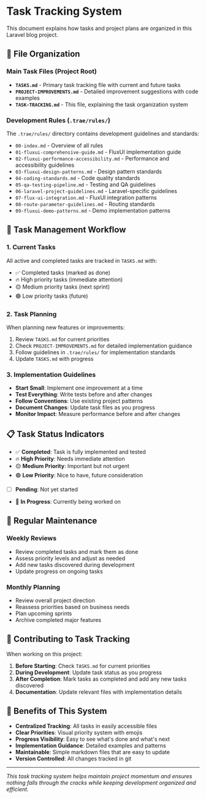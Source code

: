 # Task Tracking System

This document explains how tasks and project plans are organized in this Laravel blog project.

## 📁 File Organization

### Main Task Files (Project Root)

- **`TASKS.md`** - Primary task tracking file with current and future tasks
- **`PROJECT-IMPROVEMENTS.md`** - Detailed improvement suggestions with code examples
- **`TASK-TRACKING.md`** - This file, explaining the task organization system

### Development Rules (`.trae/rules/`)

The `.trae/rules/` directory contains development guidelines and standards:

- `00-index.md` - Overview of all rules
- `01-fluxui-comprehensive-guide.md` - FluxUI implementation guide
- `02-fluxui-performance-accessibility.md` - Performance and accessibility guidelines
- `03-fluxui-design-patterns.md` - Design pattern standards
- `04-coding-standards.md` - Code quality standards
- `05-qa-testing-pipeline.md` - Testing and QA guidelines
- `06-laravel-project-guidelines.md` - Laravel-specific guidelines
- `07-flux-ui-integration.md` - FluxUI integration patterns
- `08-route-parameter-guidelines.md` - Routing standards
- `09-fluxui-demo-patterns.md` - Demo implementation patterns

## 🎯 Task Management Workflow

### 1. Current Tasks
All active and completed tasks are tracked in `TASKS.md` with:
- ✅ Completed tasks (marked as done)
- 🔥 High priority tasks (immediate attention)
- 🟡 Medium priority tasks (next sprint)
- 🟢 Low priority tasks (future)

### 2. Task Planning
When planning new features or improvements:
1. Review `TASKS.md` for current priorities
2. Check `PROJECT-IMPROVEMENTS.md` for detailed implementation guidance
3. Follow guidelines in `.trae/rules/` for implementation standards
4. Update `TASKS.md` with progress

### 3. Implementation Guidelines
- **Start Small**: Implement one improvement at a time
- **Test Everything**: Write tests before and after changes
- **Follow Conventions**: Use existing project patterns
- **Document Changes**: Update task files as you progress
- **Monitor Impact**: Measure performance before and after changes

## 📋 Task Status Indicators

- ✅ **Completed**: Task is fully implemented and tested
- 🔥 **High Priority**: Needs immediate attention
- 🟡 **Medium Priority**: Important but not urgent
- 🟢 **Low Priority**: Nice to have, future consideration
- [ ] **Pending**: Not yet started
- 🚧 **In Progress**: Currently being worked on

## 🔄 Regular Maintenance

### Weekly Reviews
- Review completed tasks and mark them as done
- Assess priority levels and adjust as needed
- Add new tasks discovered during development
- Update progress on ongoing tasks

### Monthly Planning
- Review overall project direction
- Reassess priorities based on business needs
- Plan upcoming sprints
- Archive completed major features

## 📝 Contributing to Task Tracking

When working on this project:

1. **Before Starting**: Check `TASKS.md` for current priorities
2. **During Development**: Update task status as you progress
3. **After Completion**: Mark tasks as completed and add any new tasks discovered
4. **Documentation**: Update relevant files with implementation details

## 🎯 Benefits of This System

- **Centralized Tracking**: All tasks in easily accessible files
- **Clear Priorities**: Visual priority system with emojis
- **Progress Visibility**: Easy to see what's done and what's next
- **Implementation Guidance**: Detailed examples and patterns
- **Maintainable**: Simple markdown files that are easy to update
- **Version Controlled**: All changes tracked in git

---

*This task tracking system helps maintain project momentum and ensures nothing falls through the cracks while keeping development organized and efficient.*